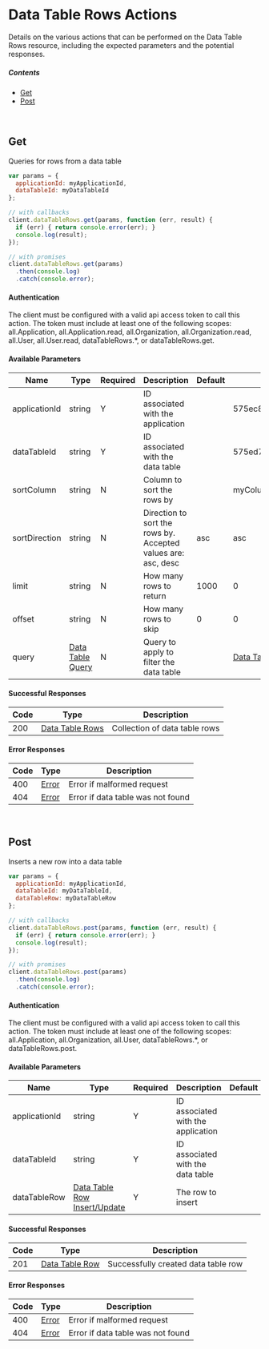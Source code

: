 # Data Table Rows Actions

Details on the various actions that can be performed on the
Data Table Rows resource, including the expected
parameters and the potential responses.

##### Contents

*   [Get](#get)
*   [Post](#post)

<br/>

## Get

Queries for rows from a data table

```javascript
var params = {
  applicationId: myApplicationId,
  dataTableId: myDataTableId
};

// with callbacks
client.dataTableRows.get(params, function (err, result) {
  if (err) { return console.error(err); }
  console.log(result);
});

// with promises
client.dataTableRows.get(params)
  .then(console.log)
  .catch(console.error);
```

#### Authentication
The client must be configured with a valid api access token to call this
action. The token must include at least one of the following scopes:
all.Application, all.Application.read, all.Organization, all.Organization.read, all.User, all.User.read, dataTableRows.*, or dataTableRows.get.

#### Available Parameters

| Name | Type | Required | Description | Default | Example |
| ---- | ---- | -------- | ----------- | ------- | ------- |
| applicationId | string | Y | ID associated with the application |  | 575ec8687ae143cd83dc4a97 |
| dataTableId | string | Y | ID associated with the data table |  | 575ed78e7ae143cd83dc4aab |
| sortColumn | string | N | Column to sort the rows by |  | myColumnName |
| sortDirection | string | N | Direction to sort the rows by. Accepted values are: asc, desc | asc | asc |
| limit | string | N | How many rows to return | 1000 | 0 |
| offset | string | N | How many rows to skip | 0 | 0 |
| query | [Data Table Query](_schemas.md#data-table-query) | N | Query to apply to filter the data table |  | [Data Table Query Example](_schemas.md#data-table-query-example) |

#### Successful Responses

| Code | Type | Description |
| ---- | ---- | ----------- |
| 200 | [Data Table Rows](_schemas.md#data-table-rows) | Collection of data table rows |

#### Error Responses

| Code | Type | Description |
| ---- | ---- | ----------- |
| 400 | [Error](_schemas.md#error) | Error if malformed request |
| 404 | [Error](_schemas.md#error) | Error if data table was not found |

<br/>

## Post

Inserts a new row into a data table

```javascript
var params = {
  applicationId: myApplicationId,
  dataTableId: myDataTableId,
  dataTableRow: myDataTableRow
};

// with callbacks
client.dataTableRows.post(params, function (err, result) {
  if (err) { return console.error(err); }
  console.log(result);
});

// with promises
client.dataTableRows.post(params)
  .then(console.log)
  .catch(console.error);
```

#### Authentication
The client must be configured with a valid api access token to call this
action. The token must include at least one of the following scopes:
all.Application, all.Organization, all.User, dataTableRows.*, or dataTableRows.post.

#### Available Parameters

| Name | Type | Required | Description | Default | Example |
| ---- | ---- | -------- | ----------- | ------- | ------- |
| applicationId | string | Y | ID associated with the application |  | 575ec8687ae143cd83dc4a97 |
| dataTableId | string | Y | ID associated with the data table |  | 575ed78e7ae143cd83dc4aab |
| dataTableRow | [Data Table Row Insert/Update](_schemas.md#data-table-row-insert/update) | Y | The row to insert |  | [Data Table Row Insert/Update Example](_schemas.md#data-table-row-insert/update-example) |

#### Successful Responses

| Code | Type | Description |
| ---- | ---- | ----------- |
| 201 | [Data Table Row](_schemas.md#data-table-row) | Successfully created data table row |

#### Error Responses

| Code | Type | Description |
| ---- | ---- | ----------- |
| 400 | [Error](_schemas.md#error) | Error if malformed request |
| 404 | [Error](_schemas.md#error) | Error if data table was not found |
